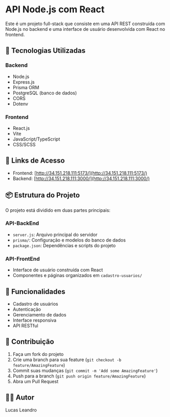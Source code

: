 # API Node.js com React

Este é um projeto full-stack que consiste em uma API REST construída com Node.js no backend e uma interface de usuário desenvolvida com React no frontend.

## 🚀 Tecnologias Utilizadas

### Backend

- Node.js
- Express.js
- Prisma ORM
- PostgreSQL (banco de dados)
- CORS
- Dotenv

### Frontend

- React.js
- Vite
- JavaScript/TypeScript
- CSS/SCSS

## 🔗 Links de Acesso

- Frontend: [http://34.151.218.111:5173/](http://34.151.218.111:5173/)
- Backend: [http://34.151.218.111:3000/](http://34.151.218.111:3000/)

## 📦 Estrutura do Projeto

O projeto está dividido em duas partes principais:

### API-BackEnd

- `server.js`: Arquivo principal do servidor
- `prisma/`: Configuração e modelos do banco de dados
- `package.json`: Dependências e scripts do projeto

### API-FrontEnd

- Interface de usuário construída com React
- Componentes e páginas organizados em `cadastro-usuarios/`

## 📝 Funcionalidades

- Cadastro de usuários
- Autenticação
- Gerenciamento de dados
- Interface responsiva
- API RESTful

## 🤝 Contribuição

1. Faça um fork do projeto
2. Crie uma branch para sua feature (`git checkout -b feature/AmazingFeature`)
3. Commit suas mudanças (`git commit -m 'Add some AmazingFeature'`)
4. Push para a branch (`git push origin feature/AmazingFeature`)
5. Abra um Pull Request

## 👨‍💻 Autor

Lucas Leandro
